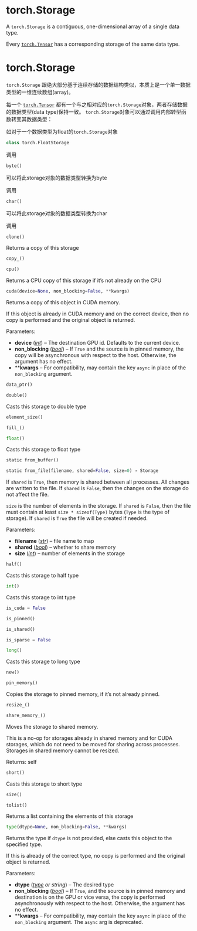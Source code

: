 

# torch.Storage

A `torch.Storage` is a contiguous, one-dimensional array of a single data type.

Every [`torch.Tensor`](tensors.html#torch.Tensor "torch.Tensor") has a corresponding storage of the same data type.

# torch.Storage

`torch.Storage` 跟绝大部分基于连续存储的数据结构类似，本质上是一个单一数据类型的一维连续数组(array)。

每一个 [`torch.Tensor`](tensors.html#torch.Tensor "torch.Tensor") 都有一个与之相对应的`torch.Storage`对象，两者存储数据的数据类型(data type)保持一致。
`torch.Storage`对象可以通过调用内部转型函数转变其数据类型：

如对于一个数据类型为float的`torch.Storage`对象
```py
class torch.FloatStorage
```

调用

```py
byte()
```

可以将此storage对象的数据类型转换为byte

调用
```py
char()
```
可以将此storage对象的数据类型转换为char

调用
```py
clone()
```

Returns a copy of this storage

```py
copy_()
```

```py
cpu()
```

Returns a CPU copy of this storage if it’s not already on the CPU

```py
cuda(device=None, non_blocking=False, **kwargs)
```

Returns a copy of this object in CUDA memory.

If this object is already in CUDA memory and on the correct device, then no copy is performed and the original object is returned.

Parameters: 

*   **device** ([_int_](https://docs.python.org/3/library/functions.html#int "(in Python v3.7)")) – The destination GPU id. Defaults to the current device.
*   **non_blocking** ([_bool_](https://docs.python.org/3/library/functions.html#bool "(in Python v3.7)")) – If `True` and the source is in pinned memory, the copy will be asynchronous with respect to the host. Otherwise, the argument has no effect.
*   ****kwargs** – For compatibility, may contain the key `async` in place of the `non_blocking` argument.



```py
data_ptr()
```

```py
double()
```

Casts this storage to double type

```py
element_size()
```

```py
fill_()
```

```py
float()
```

Casts this storage to float type

```py
static from_buffer()
```

```py
static from_file(filename, shared=False, size=0) → Storage
```

If `shared` is `True`, then memory is shared between all processes. All changes are written to the file. If `shared` is `False`, then the changes on the storage do not affect the file.

`size` is the number of elements in the storage. If `shared` is `False`, then the file must contain at least `size * sizeof(Type)` bytes (`Type` is the type of storage). If `shared` is `True` the file will be created if needed.

Parameters: 

*   **filename** ([_str_](https://docs.python.org/3/library/stdtypes.html#str "(in Python v3.7)")) – file name to map
*   **shared** ([_bool_](https://docs.python.org/3/library/functions.html#bool "(in Python v3.7)")) – whether to share memory
*   **size** ([_int_](https://docs.python.org/3/library/functions.html#int "(in Python v3.7)")) – number of elements in the storage



```py
half()
```

Casts this storage to half type

```py
int()
```

Casts this storage to int type

```py
is_cuda = False
```

```py
is_pinned()
```

```py
is_shared()
```

```py
is_sparse = False
```

```py
long()
```

Casts this storage to long type

```py
new()
```

```py
pin_memory()
```

Copies the storage to pinned memory, if it’s not already pinned.

```py
resize_()
```

```py
share_memory_()
```

Moves the storage to shared memory.

This is a no-op for storages already in shared memory and for CUDA storages, which do not need to be moved for sharing across processes. Storages in shared memory cannot be resized.

Returns: self

```py
short()
```

Casts this storage to short type

```py
size()
```

```py
tolist()
```

Returns a list containing the elements of this storage

```py
type(dtype=None, non_blocking=False, **kwargs)
```

Returns the type if `dtype` is not provided, else casts this object to the specified type.

If this is already of the correct type, no copy is performed and the original object is returned.

Parameters: 

*   **dtype** ([_type_](https://docs.python.org/3/library/functions.html#type "(in Python v3.7)") _or_ _string_) – The desired type
*   **non_blocking** ([_bool_](https://docs.python.org/3/library/functions.html#bool "(in Python v3.7)")) – If `True`, and the source is in pinned memory and destination is on the GPU or vice versa, the copy is performed asynchronously with respect to the host. Otherwise, the argument has no effect.
*   ****kwargs** – For compatibility, may contain the key `async` in place of the `non_blocking` argument. The `async` arg is deprecated.



